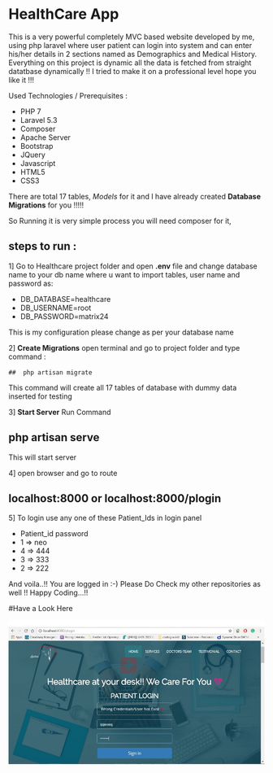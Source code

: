 
 # **HealthCare App**
 
 This is a very powerful completely MVC based website developed by me,
 using php laravel where user patient can login into system and can enter his/her details in
 2 sections named as Demographics and Medical History. Everything on this project is dynamic all the data is fetched from straight datatbase dynamically !!
 I tried to make it on a professional level hope you like it !!!
 
 Used Technologies / Prerequisites :
 - PHP 7
 - Laravel 5.3
 - Composer
 - Apache Server
 - Bootstrap
 - JQuery
 - Javascript
 - HTML5
 - CSS3

There are total 17 tables, *Models* for it and I have already created **Database Migrations** for you !!!!!

So Running it is very simple process you will need composer for it,
## steps to run :
  1] Go to Healthcare project folder and open **.env** file and change database name to your db name where u want to import tables, user name and password as:
 - DB_DATABASE=healthcare
 - DB_USERNAME=root
 - DB_PASSWORD=matrix24
 
This is my configuration please change as per your database name
  
  2] **Create Migrations** open terminal and go to project folder and type command :
  
    ##  php artisan migrate 
  
   This command will create all 17 tables of database with dummy data inserted for testing

  3] **Start Server** Run Command
  
  ## **php artisan serve** 
  This will start server
  
  4] open browser and go to route
  ## **localhost:8000**   or **localhost:8000/plogin**
 
 5] To  login use any one of these Patient_Ids in login panel
 - Patient_id          password
 -    1           =>            neo
 -    4           =>            444
 -    3           =>            333
 -    2           =>            222
 
And voila..!! You are logged in :-)
Please Do Check my other repositories as well !!
Happy Coding...!!

#Have a Look Here

![Alt text](/public/dist/img/landpage.jpg?raw=true "Landing Page Look")
